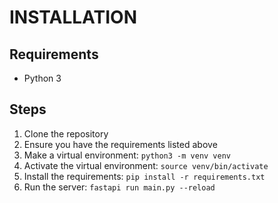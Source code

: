 # INSTALLATION

## Requirements

- Python 3

## Steps

1. Clone the repository
2. Ensure you have the requirements listed above
3. Make a virtual environment: `python3 -m venv venv`
4. Activate the virtual environment: `source venv/bin/activate`
5. Install the requirements: `pip install -r requirements.txt`
6. Run the server: `fastapi run main.py --reload`
